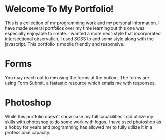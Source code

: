 # Welcome To My Portfolio!

This is a collection of my programming work and my personal information. I have made several portfolios over my time learning but this one was especially enjoyable to create. I wanted a more neon style that incorporated intersectional observation. I used SCSS to add some style along with the javascript. This portfolio is mobile friendly and responsive. 

# Forms

You may reach out to me using the forms at the bottom. The forms are using Form Submit, a fantastic resource which emails me with responses. 

# Photoshop

While this portfolio doesn't show case my full capabilities I did utilize my skills with photoshop to do some work with logos. I have used photoshop as a hobby for years and programming has allowed me to fully utilize it in a professional capacity.